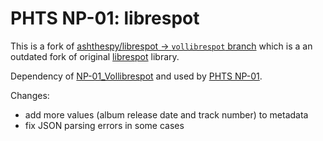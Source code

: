 # PHTS NP-01: librespot

This is a fork of [ashthespy/librespot → `vollibrespot` branch][ashthespy/librespot] which is a an outdated fork of original [librespot] library.

Dependency of [NP-01_Vollibrespot] and used by [PHTS NP-01].

Changes:

- add more values (album release date and track number) to metadata
- fix JSON parsing errors in some cases

[librespot]: https://github.com/librespot-org/librespot
[ashthespy/librespot]: https://github.com/ashthespy/librespot/tree/vollibrespot
[NP-01_Vollibrespot]: https://github.com/phts/NP-01_Vollibrespot
[phts np-01]: https://tsaryk.com/NP-01
